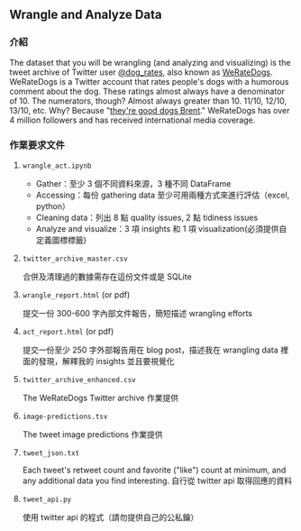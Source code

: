 ## Wrangle and Analyze Data

### 介紹

The dataset that you will be wrangling (and analyzing and visualizing) is the tweet archive of Twitter user [@dog_rates](https://twitter.com/dog_rates), also known as [WeRateDogs](https://en.wikipedia.org/wiki/WeRateDogs). WeRateDogs is a Twitter account that rates people's dogs with a humorous comment about the dog. These ratings almost always have a denominator of 10. The numerators, though? Almost always greater than 10. 11/10, 12/10, 13/10, etc. Why? Because "[they're good dogs Brent](http://knowyourmeme.com/memes/theyre-good-dogs-brent)." WeRateDogs has over 4 million followers and has received international media coverage.

### 作業要求文件

1. `wrangle_act.ipynb`

   - Gather：至少 3 個不同資料來源，3 種不同 DataFrame
   - Accessing：每份 gathering data 至少可用兩種方式來進行評估（excel, python）
   - Cleaning data：列出 8 點 quality issues, 2 點 tidiness issues
   - Analyze and visualize：3 項 insights 和 1 項 visualization(必須提供自定義圖標標籤)

2. `twitter_archive_master.csv`

   合併及清理過的數據需存在這份文件或是 SQLite

3. `wrangle_report.html` (or pdf)

   提交一份 300-600 字內部文件報告，簡短描述 wrangling efforts

4. `act_report.html` (or pdf)

   提交一份至少 250 字外部報告用在 blog post，描述我在 wrangling data 裡面的發現，解釋我的 insights 並且要視覺化

5. `twitter_archive_enhanced.csv`

   The WeRateDogs Twitter archive 作業提供

6. `image-predictions.tsv`

   The tweet image predictions 作業提供

7. `tweet_json.txt`

   Each tweet's retweet count and favorite ("like") count at minimum, and any additional data you find interesting. 自行從 twitter api 取得回應的資料

8. `tweet_api.py`

   使用 twitter api 的程式（請勿提供自己的公私鑰）
